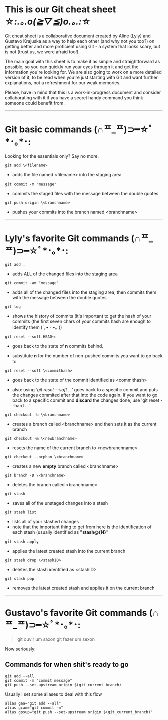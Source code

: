 # This is our Git cheat sheet ☆*:.｡.o(≧▽≦)o.｡.:*☆

Git cheat sheet is a collaborative document created by Aline (Lyly) and Gustavo Krajuska as a way to help each other (and why not you too?) on getting better and more proficient using Git - a system that looks scary, but is not (trust us, we were afraid too!).

The main goal with this sheet is to make it as simple and straightforward as possible, so you can quickly run your eyes through it and get the information you're looking for. We are also going to work on a more detailed version of it, to be read when you're just starting with Git and want further explanations, not a refreshment for our weak memories.

Please, have in mind that this is a work-in-progress document and consider collaborating with it if you have a secret handy command you think someone could benefit from.

___

# Git basic commands (∩ᄑ_ᄑ)⊃━☆ﾟ*･｡*･:

Looking for the essentials only? Say no more.

```
git add \<filename>
```
* adds the file named \<filename> into the staging area

```
git commit -m "message"
```
* commits the staged files with the message between the double quotes

```
git push origin \<branchname>
```
* pushes your commits into the branch named \<branchname>
___

# Lyly's favorite Git commands (∩ᄑ_ᄑ)⊃━☆ﾟ*･｡*･:

```
git add .
```
* adds ALL of the changed files into the staging area
```
git commit -am "message"
```
* adds all of the changed files into the staging area, then commits them with the message between the double quotes
```
git log
```
* shows the history of commits (it's important to get the hash of your commits (the first seven chars of your commits hash are enough to identify them (´｡• ᵕ •｡`))
```
git reset --soft HEAD~n 
```
* goes back to the state of **n** commits behind.

* substitute **n** for the number of non-pushed commits you want to go back to
```
git reset --soft \<commithash>
```
* goes back to the state of the commit identified as \<commithash> 

* also: using _'git reset --soft ...'_ goes back to a specific commit and puts the changes commited after that into the code again. If you want to go back to a specific commit and **discard** the changes done, use 'git reset --hard ...'
```
git checkout -b \<branchname>
```
* creates a branch called \<branchname> and then sets it as the current branch
```
git checkout -m \<newbranchname>
```
* resets the name of the current branch to \<newbranchname>
```
git checkout --orphan \<branchname>
```
* creates a new **empty** branch called \<branchname>
```
git branch -D \<branchname>
```
* deletes the branch called \<branchname>
```
git stash 
```
* saves all of the unstaged changes into a stash
```
git stash list
```
* lists all of your stashed changes 
* note that the important thing to get from here is the identification of each stash (usually identified as **"stash@{N}"**
```
git stash apply
```
* applies the latest created stash into the current branch
```
git stash drop \<stashID>
```
* deletes the stash identified as \<stashID> 
```
git stash pop
```
* removes the latest created stash and applies it on the current branch

___

# Gustavo's favorite Git commands (∩ᄑ_ᄑ)⊃━☆ﾟ*･｡*･:

> git ouvir um saxon
> git fazer um sexon

Now seriously:

## Commands for when shit's ready to go

```
git add --all
git commit -m "commit message"
git push --set-upstream origin $(git_current_branch)
```

Usually I set some aliases to deal with this flow

```
alias gaa="git add --all"
alias gcam="git commit -m"
alias gpsup="git push --set-upstream origin $(git_current_branch)"
```

